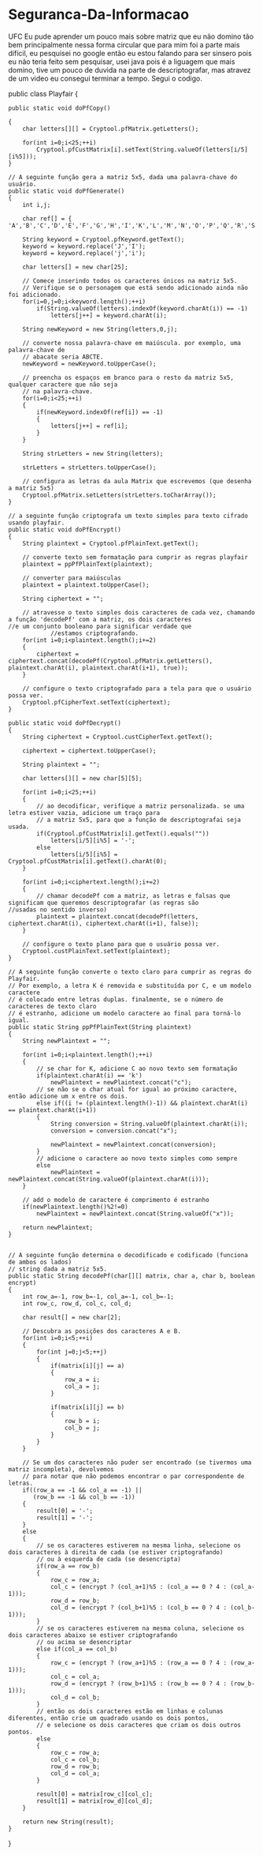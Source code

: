 # Seguranca-Da-Informacao
UFC
Eu pude aprender um pouco mais sobre matriz que eu não domino tão bem principalmente nessa forma circular que para mim foi a parte mais
difícil, eu pesquisei no google então eu estou falando para ser sinsero pois eu não teria feito sem pesquisar, usei java pois é a liguagem
que mais domino, tive um pouco de duvida na parte de descriptografar, mas atravez de um video eu consegui terminar a tempo.
Segui o codigo.

public class Playfair {

	public static void doPfCopy()
	
	{
		char letters[][] = Cryptool.pfMatrix.getLetters();
		
		for(int i=0;i<25;++i)
			Cryptool.pfCustMatrix[i].setText(String.valueOf(letters[i/5][i%5]));
	}
	
	// A seguinte função gera a matriz 5x5, dada uma palavra-chave do usuário.
	public static void doPfGenerate()
	{
		int i,j;
		
		char ref[] = { 'A','B','C','D','E','F','G','H','I','K','L','M','N','O','P','Q','R','S','T','U','V','W','X','Y','Z'};
		
		String keyword = Cryptool.pfKeyword.getText();
		keyword = keyword.replace('J','I');
		keyword = keyword.replace('j','i');
		
		char letters[] = new char[25];
		
		// Comece inserindo todos os caracteres únicos na matriz 5x5.
		// Verifique se o personagem que está sendo adicionado ainda não foi adicionado.
		for(i=0,j=0;i<keyword.length();++i)
			if(String.valueOf(letters).indexOf(keyword.charAt(i)) == -1)
				letters[j++] = keyword.charAt(i);
		
		String newKeyword = new String(letters,0,j);
		
		// converte nossa palavra-chave em maiúscula. por exemplo, uma palavra-chave de
		// abacate seria ABCTE.
		newKeyword = newKeyword.toUpperCase();
		
		// preencha os espaços em branco para o resto da matriz 5x5, qualquer caractere que não seja
		// na palavra-chave.
		for(i=0;i<25;++i)
		{
			if(newKeyword.indexOf(ref[i]) == -1)
			{
				letters[j++] = ref[i];
			}
		}
		
		String strLetters = new String(letters);
		
		strLetters = strLetters.toUpperCase();
		
		// configura as letras da aula Matrix que escrevemos (que desenha a matriz 5x5)
		Cryptool.pfMatrix.setLetters(strLetters.toCharArray());
	}
	
	// a seguinte função criptografa um texto simples para texto cifrado usando playfair.
	public static void doPfEncrypt()
	{
		String plaintext = Cryptool.pfPlainText.getText();
		
		// converte texto sem formatação para cumprir as regras playfair
		plaintext = ppPfPlainText(plaintext);
		
		// converter para maiúsculas
		plaintext = plaintext.toUpperCase();
		
		String ciphertext = "";
		
		// atravesse o texto simples dois caracteres de cada vez, chamando a função 'decodePf' com a matriz, os dois caracteres                 //e um conjunto booleano para significar verdade que 
                //estamos criptografando.
		for(int i=0;i<plaintext.length();i+=2)
		{
			ciphertext = ciphertext.concat(decodePf(Cryptool.pfMatrix.getLetters(), plaintext.charAt(i), plaintext.charAt(i+1), true));
		}
		
		// configure o texto criptografado para a tela para que o usuário possa ver.
		Cryptool.pfCipherText.setText(ciphertext);
	}
	
	public static void doPfDecrypt()
	{
		String ciphertext = Cryptool.custCipherText.getText();
		
		ciphertext = ciphertext.toUpperCase();
		
		String plaintext = "";
		
		char letters[][] = new char[5][5];
		
		for(int i=0;i<25;++i)
		{
			// ao decodificar, verifique a matriz personalizada. se uma letra estiver vazia, adicione um traço para
			// a matriz 5x5, para que a função de descriptografai seja usada.
			if(Cryptool.pfCustMatrix[i].getText().equals(""))
				letters[i/5][i%5] = '-';
			else
				letters[i/5][i%5] = Cryptool.pfCustMatrix[i].getText().charAt(0);
		}		
		
		for(int i=0;i<ciphertext.length();i+=2)
		{
			// chamar decodePf com a matriz, as letras e falsas que significam que queremos descriptografar (as regras são                           //usadas no sentido inverso)
			plaintext = plaintext.concat(decodePf(letters, ciphertext.charAt(i), ciphertext.charAt(i+1), false));
		}
		
		// configure o texto plano para que o usuário possa ver.
		Cryptool.custPlainText.setText(plaintext);		
	}
	
	// A seguinte função converte o texto claro para cumprir as regras do Playfair.
	// Por exemplo, a letra K é removida e substituída por C, e um modelo caractere
	// é colocado entre letras duplas. finalmente, se o número de caracteres de texto claro
	// é estranho, adicione um modelo caractere ao final para torná-lo igual.
	public static String ppPfPlainText(String plaintext)
	{
		String newPlaintext = "";
		
		for(int i=0;i<plaintext.length();++i)
		{
			// se char for K, adicione C ao novo texto sem formatação
			if(plaintext.charAt(i) == 'k')
				newPlaintext = newPlaintext.concat("c");
			// se não se o char atual for igual ao próximo caractere, então adicione um x entre os dois.
			else if((i != (plaintext.length()-1)) && plaintext.charAt(i) == plaintext.charAt(i+1))
			{
				String conversion = String.valueOf(plaintext.charAt(i));
				conversion = conversion.concat("x");
				
				newPlaintext = newPlaintext.concat(conversion);
			}
			// adicione o caractere ao novo texto simples como sempre
			else
				newPlaintext = newPlaintext.concat(String.valueOf(plaintext.charAt(i)));			
		}
		
		// add o modelo de caractere é comprimento é estranho
		if(newPlaintext.length()%2!=0)
			newPlaintext = newPlaintext.concat(String.valueOf("x"));
		
		return newPlaintext;
	}
	
	
	// A seguinte função determina o decodificado e codificado (funciona de ambos os lados)
	// string dada a matriz 5x5.
	public static String decodePf(char[][] matrix, char a, char b, boolean encrypt)
	{
		int row_a=-1, row_b=-1, col_a=-1, col_b=-1;
		int row_c, row_d, col_c, col_d;
		
		char result[] = new char[2];
		
		// Descubra as posições dos caracteres A e B.
		for(int i=0;i<5;++i)
		{
			for(int j=0;j<5;++j)
			{
				if(matrix[i][j] == a)
				{
					row_a = i;
					col_a = j;
				}
				
				if(matrix[i][j] == b)
				{
					row_b = i;
					col_b = j;
				}
			}
		}
		
		// Se um dos caracteres não puder ser encontrado (se tivermos uma matriz incompleta), devolvemos 
		// para notar que não podemos encontrar o par correspondente de letras.
		if((row_a == -1 && col_a == -1) ||
		   (row_b == -1 && col_b == -1))
		{
			result[0] = '-';
			result[1] = '-';
		}
		else
		{
			// se os caracteres estiverem na mesma linha, selecione os dois caracteres à direita de cada (se estiver criptografando)
			// ou à esquerda de cada (se desencripta)
			if(row_a == row_b)
			{
				row_c = row_a;
				col_c = (encrypt ? (col_a+1)%5 : (col_a == 0 ? 4 : (col_a-1)));
				row_d = row_b;
				col_d = (encrypt ? (col_b+1)%5 : (col_b == 0 ? 4 : (col_b-1)));
			}
			// se os caracteres estiverem na mesma coluna, selecione os dois caracteres abaixo se estiver criptografando
			// ou acima se desencriptar
			else if(col_a == col_b)
			{
				row_c = (encrypt ? (row_a+1)%5 : (row_a == 0 ? 4 : (row_a-1)));
				col_c = col_a;
				row_d = (encrypt ? (row_b+1)%5 : (row_b == 0 ? 4 : (row_b-1)));
				col_d = col_b;
			}
			// então os dois caracteres estão em linhas e colunas diferentes, então crie um quadrado usando os dois pontos,
			// e selecione os dois caracteres que criam os dois outros pontos.
			else
			{
				row_c = row_a;
				col_c = col_b;
				row_d = row_b;
				col_d = col_a;
			}
			
			result[0] = matrix[row_c][col_c];
			result[1] = matrix[row_d][col_d];
		}
		
		return new String(result);
	}
}
